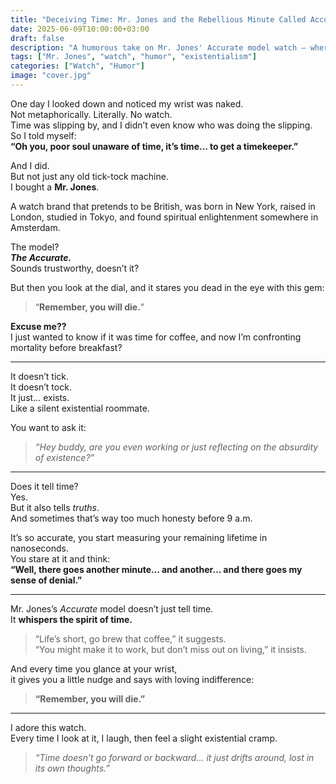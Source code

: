 ```yaml
---
title: "Deceiving Time: Mr. Jones and the Rebellious Minute Called Accurate"
date: 2025-06-09T10:00:00+03:00
draft: false
description: "A humorous take on Mr. Jones' Accurate model watch — where timekeeping meets existential crisis."
tags: ["Mr. Jones", "watch", "humor", "existentialism"]
categories: ["Watch", "Humor"]
image: "cover.jpg"
---
```


One day I looked down and noticed my wrist was naked.  
Not metaphorically. Literally. No watch.  
Time was slipping by, and I didn’t even know who was doing the slipping.  
So I told myself:  
**“Oh you, poor soul unaware of time, it’s time… to get a timekeeper.”**

And I did.  
But not just any old tick-tock machine.  
I bought a **Mr. Jones**.

A watch brand that pretends to be British, was born in New York, raised in London, studied in Tokyo, and found spiritual enlightenment somewhere in Amsterdam.

The model?  
**_The Accurate._**  
Sounds trustworthy, doesn’t it?

But then you look at the dial, and it stares you dead in the eye with this gem:

> “**Remember, you will die.**”

**Excuse me??**  
I just wanted to know if it was time for coffee, and now I’m confronting mortality before breakfast?

---

It doesn’t tick.  
It doesn’t tock.  
It just… exists.  
Like a silent existential roommate.

You want to ask it:  
> _“Hey buddy, are you even working or just reflecting on the absurdity of existence?”_

---

Does it tell time?  
Yes.  
But it also tells *truths*.  
And sometimes that’s way too much honesty before 9 a.m.

It’s so accurate, you start measuring your remaining lifetime in nanoseconds.  
You stare at it and think:  
**“Well, there goes another minute… and another… and there goes my sense of denial.”**

---

Mr. Jones’s *Accurate* model doesn’t just tell time.  
It **whispers the spirit of time.**

> “Life’s short, go brew that coffee,” it suggests.  
> “You might make it to work, but don’t miss out on living,” it insists.

And every time you glance at your wrist,  
it gives you a little nudge and says with loving indifference:

> **“Remember, you will die.”**

---

I adore this watch.  
Every time I look at it, I laugh, then feel a slight existential cramp.

> _“Time doesn’t go forward or backward… it just drifts around, lost in its own thoughts.”_

